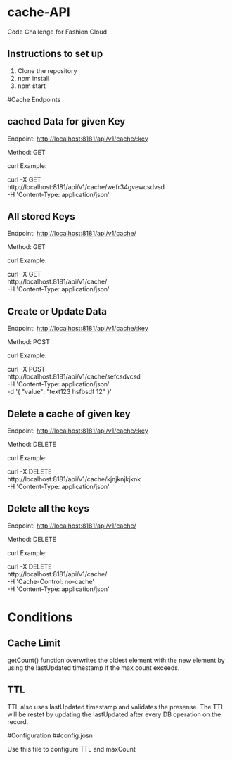 # cache-API
Code Challenge for Fashion Cloud

## Instructions to set up
1. Clone the repository
2. npm install
3. npm start

#Cache Endpoints 
## cached Data for given Key

Endpoint: [http://localhost:8181/api/v1/cache/:key](http://localhost:8181/api/v1/cache/:key)

Method: GET

curl Example: 

curl -X GET \
  http://localhost:8181/api/v1/cache/wefr34gvewcsdvsd \
  -H 'Content-Type: application/json' 

## All stored Keys

Endpoint: [http://localhost:8181/api/v1/cache/](http://localhost:8181/api/v1/cache/)

Method: GET

curl Example: 

curl -X GET \
  http://localhost:8181/api/v1/cache/ \
  -H 'Content-Type: application/json' 
  
## Create or Update Data

Endpoint: [http://localhost:8181/api/v1/cache/:key](http://localhost:8181/api/v1/cache/:key)

Method: POST

curl Example: 

curl -X POST \
  http://localhost:8181/api/v1/cache/sefcsdvcsd \
  -H 'Content-Type: application/json' \
  -d '{
	"value": "text123  hsfbsdf 12"
}'

## Delete a cache of given key

Endpoint: [http://localhost:8181/api/v1/cache/:key](http://localhost:8181/api/v1/cache/:key)

Method: DELETE

curl Example: 

curl -X DELETE \
  http://localhost:8181/api/v1/cache/kjnjknjkjknk \
  -H 'Content-Type: application/json' 
  
## Delete all the keys

Endpoint: [http://localhost:8181/api/v1/cache/](http://localhost:8181/api/v1/cache/)

Method: DELETE

curl Example: 

curl -X DELETE \
  http://localhost:8181/api/v1/cache/ \
  -H 'Cache-Control: no-cache' \
  -H 'Content-Type: application/json' 

# Conditions
## Cache Limit
 getCount() function overwrites the oldest element with the new element by using the lastUpdated timestamp if the max count exceeds.

## TTL
  TTL also uses lastUpdated timestamp and validates the presense. The TTL will be restet by updating the lastUpdated after every DB operation on the record.

#Configuration
##config.josn

Use this file to configure TTL and maxCount
